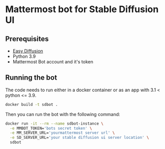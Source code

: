 # Mattermost bot for Stable Diffusion UI

## Prerequisites

* [Easy Diffusion](https://github.com/cmdr2/stable-diffusion-ui/)
* Python 3.9
* Mattermost Bot account and it's token

## Running the bot
The code needs to run either in a docker container or as an app with 3.1 < python <= 3.9.

```bash
docker build -t sdbot .
``` 

Then you can run the bot with the following command:

```bash
docker run -it --rm --name sdbot-instance \
  -e MMBOT_TOKEN='bots secret token' \
  -e MM_SERVER_URL='yourmattermost server url' \
  -e SD_SERVER_URL='your stable diffusion ui server location' \
  sdbot
```

